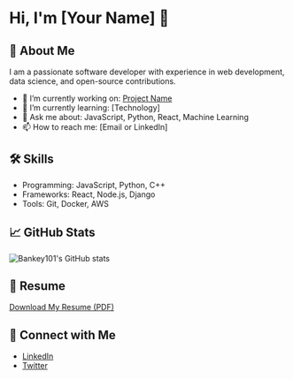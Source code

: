 # Hi, I'm [Your Name] 👋

## 💼 About Me

I am a passionate software developer with experience in web development, data science, and open-source contributions.

- 🔭 I’m currently working on: [Project Name](link)
- 🌱 I’m currently learning: [Technology]
- 💬 Ask me about: JavaScript, Python, React, Machine Learning
- 📫 How to reach me: [Email or LinkedIn]

## 🛠️ Skills

- Programming: JavaScript, Python, C++
- Frameworks: React, Node.js, Django
- Tools: Git, Docker, AWS

## 📈 GitHub Stats

![Bankey101's GitHub stats](https://github-readme-stats.vercel.app/api?username=Bankey101&show_icons=true&theme=radical)

## 📄 Resume

[Download My Resume (PDF)](link-to-your-resume.pdf)

## 🔗 Connect with Me

- [LinkedIn](your-linkedin-url)
- [Twitter](your-twitter-url)
